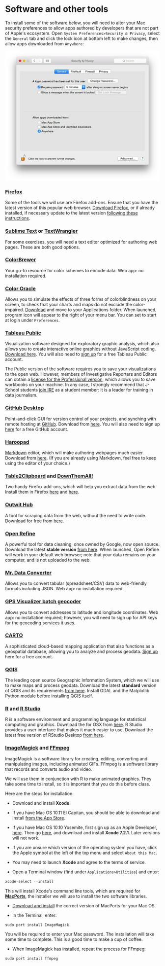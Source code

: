 # Software and other tools

To install some of the software below, you will need to alter your Mac security preferences to allow apps authored by developers that are not part of Apple's ecosystem. Open `System Preferences>Security & Privacy`, select the `General` tab and click the lock icon at bottom left to make changes, then allow apps downloaded from `Anywhere`:

![](./img/software_1.jpg)

### [Firefox](https://www.mozilla.org/en-US/firefox/new/)

Some of the tools we will use are Firefox add-ons. Ensure that you have the latest version of this popular web browser. [Download Firefox](https://www.mozilla.org/en-US/firefox/all/), or if already installed, if necessary update to the latest version [following these instructions](https://support.mozilla.org/en-US/kb/update-firefox-latest-version).

### [Sublime Text](http://www.sublimetext.com/) or [TextWrangler](http://www.barebones.com/products/textwrangler/)

For some exercises, you will need a text editor optimized for authoring web pages. These are both good options.

### [ColorBrewer](http://colorbrewer2.org/)
Your go-to resource for color schemes to encode data. Web app: no installation required.

### [Color Oracle](http://colororacle.org/)
Allows you to simulate the effects of three forms of colorblindness on your screen, to check that your charts and maps do not exclude the color-impaired. [Download](http://colororacle.org/index.html) and move to your Applications folder. When launched, program icon will appear to the right of your menu bar. You can set to start at login under `Preferences`.

### [Tableau Public](http://www.tableausoftware.com/public/)
Visualization software designed for exploratory graphic analysis, which also allows you to create interactive online graphics without JavaScript coding. [Download here](http://www.tableausoftware.com/public/download). You will also need to [sign up](https://public.tableausoftware.com/auth/signup) for a free Tableau Public account.

The Public version of the software requires you to save your visualizations to the open web. However, members of Investigative Reporters and Editors can obtain a [license for the Professional version](https://www.ire.org/blog/ire-news/2013/06/20/tableau-makes-its-desktop-software-free-ire-member/), which allows you to save workbooks on your machine. In any case, I strongly recommend that J-School students [join IRE](http://www.ire.org/membership/apply/) as a student member: it is a leader for training in data journalism.

### [GitHub Desktop](https://desktop.github.com/)

Point-and-click GUI for version control of your projects, and synching with remote hosting at [GitHub](https://github.com/). Download from [here](https://desktop.github.com/). You will also need to sign up [here](https://github.com/) for a free GitHub account.

### [Haroopad](http://pad.haroopress.com/)

[Markdown](https://en.wikipedia.org/wiki/Markdown) editor, which will make authoring webpages much easier. Download from [here](http://pad.haroopress.com/user.html). (If you are already using Markdown, feel free to keep using the editor of your choice.)

### [Table2Clipboard](https://addons.mozilla.org/en-US/firefox/addon/dafizilla-table2clipboard/) and [DownThemAll!](https://addons.mozilla.org/en-US/firefox/addon/downthemall/)
Two handy Firefox add-ons, which will help you extract data from the web. Install them in Firefox [here](https://addons.mozilla.org/en-US/firefox/addon/dafizilla-table2clipboard/) and [here](https://addons.mozilla.org/en-US/firefox/addon/downthemall/).

### [Outwit Hub](https://www.outwit.com/products/hub/)
A tool for scraping data from the web, without the need to write code. Download for free from [here](https://www.outwit.com/products/hub/).

### [Open Refine](http://openrefine.org/)
A powerful tool for data cleaning, once owned by Google, now open source. Download the latest **stable version** [from here](http://openrefine.org/download.html). When launched, Open Refine will work in your default web browser; note that your data remains on your computer, and is not uploaded to the web.

### [Mr. Data Converter](http://shancarter.github.io/mr-data-converter/)
Allows you to convert tabular (spreadsheet/CSV) data to web-friendly formats including JSON. Web app: no installation required.

### [GPS Visualizer batch geocoder](http://www.gpsvisualizer.com/geocoder/)
Allows you to convert addresses to latitude and longitude coordinates. Web app: no installation required; however, you will need to sign up for API keys for the geocoding services it uses.

### [CARTO](https://cartodb.com)
A sophisticated cloud-based mapping application that also functions as a geospatial database, allowing you to analyze and process geodata. [Sign up](https://cartodb.com/signup) here for a free account.

### [QGIS](http://qgis.org/en/site/)
The leading open source Geographic Information System, which we will use to make maps and process geodata. Download the latest **standard** version of QGIS and its requirements [from here](http://www.kyngchaos.com/software/qgis/). Install GDAL and the Matplotlib Python module before installing QGIS itself.

### [R](http://www.r-project.org/) and [R Studio](http://www.rstudio.com/)
R is a software environment and programming language for statistical computing and graphics. Download the for OSX from [here](https://cran.rstudio.com/). R Studio provides a user interface that makes it much easier to use. Download the latest free version of RStudio Desktop [from here](http://www.rstudio.com/products/rstudio/download/).

### [ImageMagick](http://imagemagick.org/script/index.php) and [FFmpeg](http://ffmpeg.org/)

ImageMagick is a software library for creating, editing, converting and manipulating images, including animated GIFs. FFmpeg is a software library that records and converts audio and video.

We will use them in conjunction with R to make animated graphics. They take some time to install, so it is important that you do this before class.

Here are the steps for installation:

 - Download and install **Xcode**. 
  - If you have Mac OS 10.11 El Capitan, you should be able to download and install [from the App Store](https://itunes.apple.com/us/app/xcode/id497799835?ls=1&mt=12). 
  - If you have Mac OS 10.10 Yosemite, first sign up as an Apple Developer, [here](https://developer.apple.com/programs/enroll/). Then go [here](https://developer.apple.com/download/more/), and download and install **Xcode 7.2.1**. Later versions will not work.
  - If you are unsure which version of the operating system you have, click the Apple symbol at the left of the top menu and select `About this Mac`.
  - You may need to launch **Xcode**  and agree to the terms of service.

 - Open a Terminal window (find under `Applications>Utilities`) and enter:
 ```R
xcode-select --install
 ```
 This will install Xcode's command line tools, which are required for [**MacPorts**](https://www.macports.org/), the installer we will use to install the two software libraries.
 - [Download and install](https://www.macports.org/install.php) the correct version of MacPorts for your Mac OS.

 - In the Terminal, enter: 
 ```R
 sudo port install ImageMagick
 ```
 You will be required to enter your Mac password. The installation will take some time to complete. This is a good time to make a cup of coffee.
 - When ImageMagick has installed, repeat the process for FFmpeg:
  ```R
 sudo port install ffmpeg
 ```






